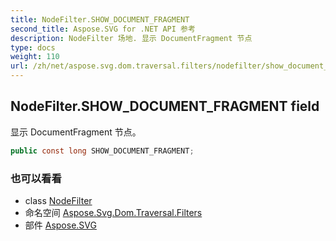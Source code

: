 ```yaml
---
title: NodeFilter.SHOW_DOCUMENT_FRAGMENT
second_title: Aspose.SVG for .NET API 参考
description: NodeFilter 场地. 显示 DocumentFragment 节点
type: docs
weight: 110
url: /zh/net/aspose.svg.dom.traversal.filters/nodefilter/show_document_fragment/
---
```

## NodeFilter.SHOW_DOCUMENT_FRAGMENT field

显示 DocumentFragment 节点。

```csharp
public const long SHOW_DOCUMENT_FRAGMENT;
```

### 也可以看看

* class [NodeFilter](../)
* 命名空间 [Aspose.Svg.Dom.Traversal.Filters](../../nodefilter/)
* 部件 [Aspose.SVG](../../../)


